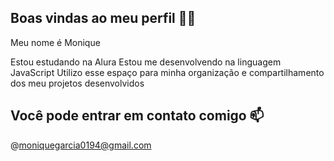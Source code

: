 ## Boas vindas ao meu perfil 💙💙
Meu nome é Monique

Estou estudando na Alura
Estou me desenvolvendo na linguagem JavaScript
Utilizo esse espaço para minha organização e compartilhamento dos meu projetos desenvolvidos
## Você pode entrar em contato comigo 📫
@moniquegarcia0194@gmail.com 
